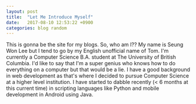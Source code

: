 ```yaml
---
layout: post
title:  "Let Me Introduce Myself"
date:   2017-08-10 12:53:22 +0900
categories: blog random
---
```

This is gonna be the site for my blogs. So, who am I?? My name is Seung Won Lee but I tend to go by my English unofficial name of Tom. I'm currently a Computer Science B.A. student at The University of British Columbia. I'd like to say that I'm a super genius who knows how to do everything on a computer but that would be a lie. I have a good background in web development as that's where I decided to pursue Computer Science at a higher level institution. I have started to dabble recently (< 6 months at this current time) in scripting languages like Python and mobile development in Android using Java.
